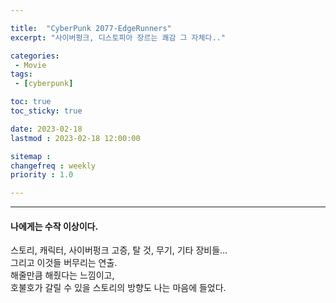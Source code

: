 ```yaml
---

title:  "CyberPunk 2077-EdgeRunners"
excerpt: "사이버펑크, 디스토피아 장르는 쾌감 그 자체다.."

categories:
 - Movie
tags:
 - [cyberpunk]

toc: true
toc_sticky: true

date: 2023-02-18
lastmod : 2023-02-18 12:00:00

sitemap :
changefreq : weekly
priority : 1.0

---
```

---
#### 나에게는 수작 이상이다.
스토리, 캐릭터, 사이버펑크 고증, 탈 것, 무기, 기타 장비들...  
그리고 이것들 버무리는 연출.  
해줄만큼 해줬다는 느낌이고,  
호불호가 갈릴 수 있을 스토리의 방향도 나는 마음에 들었다.  